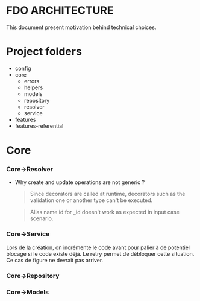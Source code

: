 # FDO ARCHITECTURE

This document present motivation behind technical choices.

# Project folders

- config
- core
  - errors
  - helpers
  - models
  - repository
  - resolver
  - service
- features
- features-referential

# Core

### Core->Resolver

- Why create and update operations are not generic ?

  > Since decorators are called at runtime, decorators such as the validation one or another type can't be executed.

  > Alias name id for \_id doesn't work as expected in input case scenario.

### Core->Service

Lors de la création, on incrémente le code avant pour palier à de potentiel blocage si le code existe déjà.
Le retry permet de débloquer cette situation. Ce cas de figure ne devrait pas arriver.

### Core->Repository

### Core->Models

